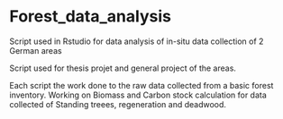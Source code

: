 # Forest_data_analysis
Script used in Rstudio for data analysis of in-situ data collection of 2 German areas

Script used for thesis projet and general project of the areas.

Each script the work done to the raw data collected from a basic forest inventory. 
Working on Biomass and Carbon stock calculation for data collected of Standing treees, regeneration and deadwood.
